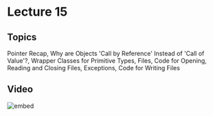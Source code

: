 # Lecture 15

## Topics

Pointer Recap, Why are Objects 'Call by Reference' Instead of 'Call of Value'?, Wrapper Classes for Primitive Types, Files, Code for Opening, Reading and Closing Files, Exceptions, Code for Writing Files

## Video

![embed](https://www.youtube.com/embed/ttbu9L4RdYs?rel=0)
